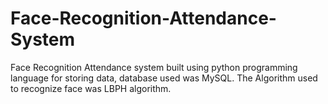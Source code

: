 # Face-Recognition-Attendance-System
Face Recognition Attendance system built using python programming language for storing data, database used was MySQL. The Algorithm used to recognize face was  LBPH algorithm.
